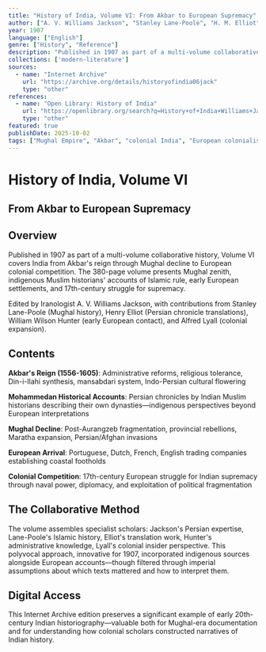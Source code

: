 ```yaml
---
title: "History of India, Volume VI: From Akbar to European Supremacy"
author: ["A. V. Williams Jackson", "Stanley Lane-Poole", "H. M. Elliot", "W. W. Hunter", "Alfred Lyall"]
year: 1907
language: ["English"]
genre: ["History", "Reference"]
description: "Published in 1907 as part of a multi-volume collaborative history, Volume VI covers India from Akbar's reign through Mughal decline to European colonial competition. The 380-page volume presents Mughal zenith, indigenous Muslim historians' accounts of Islamic rule, early European settlements, and 17th-century struggle for supremacy."
collections: ['modern-literature']
sources:
  - name: "Internet Archive"
    url: "https://archive.org/details/historyofindia06jack"
    type: "other"
references:
  - name: "Open Library: History of India"
    url: "https://openlibrary.org/search?q=History+of+India+Williams+Jackson"
    type: "other"
featured: true
publishDate: 2025-10-02
tags: ["Mughal Empire", "Akbar", "colonial India", "European colonialism", "Indian historiography", "Islamic India", "East India Company", "A. V. Williams Jackson", "Stanley Lane-Poole"]
---
```


# History of India, Volume VI
## From Akbar to European Supremacy

## Overview

Published in 1907 as part of a multi-volume collaborative history, Volume VI covers India from Akbar's reign through Mughal decline to European colonial competition. The 380-page volume presents Mughal zenith, indigenous Muslim historians' accounts of Islamic rule, early European settlements, and 17th-century struggle for supremacy.

Edited by Iranologist A. V. Williams Jackson, with contributions from Stanley Lane-Poole (Mughal history), Henry Elliot (Persian chronicle translations), William Wilson Hunter (early European contact), and Alfred Lyall (colonial expansion).

## Contents

**Akbar's Reign (1556-1605)**: Administrative reforms, religious tolerance, Din-i-Ilahi synthesis, mansabdari system, Indo-Persian cultural flowering

**Mohammedan Historical Accounts**: Persian chronicles by Indian Muslim historians describing their own dynasties—indigenous perspectives beyond European interpretations

**Mughal Decline**: Post-Aurangzeb fragmentation, provincial rebellions, Maratha expansion, Persian/Afghan invasions

**European Arrival**: Portuguese, Dutch, French, English trading companies establishing coastal footholds

**Colonial Competition**: 17th-century European struggle for Indian supremacy through naval power, diplomacy, and exploitation of political fragmentation

## The Collaborative Method

The volume assembles specialist scholars: Jackson's Persian expertise, Lane-Poole's Islamic history, Elliot's translation work, Hunter's administrative knowledge, Lyall's colonial insider perspective. This polyvocal approach, innovative for 1907, incorporated indigenous sources alongside European accounts—though filtered through imperial assumptions about which texts mattered and how to interpret them.

## Digital Access

This Internet Archive edition preserves a significant example of early 20th-century Indian historiography—valuable both for Mughal-era documentation and for understanding how colonial scholars constructed narratives of Indian history.

